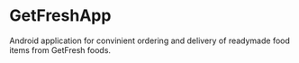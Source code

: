 # GetFreshApp
Android application for convinient ordering and delivery of readymade food items from GetFresh foods.
